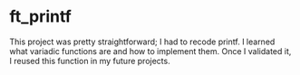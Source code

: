 # ft_printf
This project was pretty straightforward; I had to recode printf. I learned what variadic functions are and how to implement them. Once I validated it, I reused this function in my future projects.
